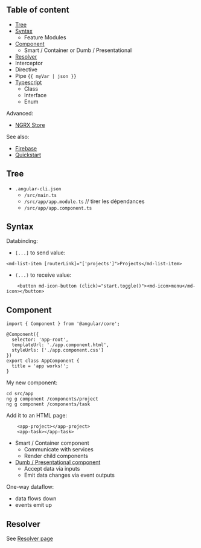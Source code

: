 ## Table of content

- [Tree](#tree)
- [Syntax](#syntax)
  - Feature Modules
- [Component](#component)
  - Smart / Container or Dumb / Presentational 
- [Resolver](#resolver)
- Interceptor
- Directive
- Pipe `{{ myVar | json }}`
- [Typescript](http://babel.codes/TypeScript/index)
  - Class
  - Interface
  - Enum

Advanced:

- [NGRX Store](ngrx-store.md)

See also:

- [Firebase](firebase.md)
- [Quickstart](quickstart.md)

## Tree

- `.angular-cli.json`
  - `/src/main.ts`
  - `/src/app/app.module.ts` // tirer les dépendances
  - `/src/app/app.component.ts`


## Syntax

Databinding:

- `[...]` to send value:

```
<md-list-item [routerLink]="['projects']">Projects</md-list-item>
```

- `(...)` to receive value:

```
    <button md-icon-button (click)="start.toggle()"><md-icon>menu</md-icon></button>
```


## Component

```
import { Component } from '@angular/core';

@Component({
  selector: 'app-root',
  templateUrl: './app.component.html',
  styleUrls: ['./app.component.css']
})
export class AppComponent {
  title = 'app works!';
}
```

My new component:

```
cd src/app
ng g component /components/project
ng g component /components/task
```

Add it to an HTML page:

```
    <app-project></app-project>
    <app-task></app-task>
```

* Smart / Container component
  * Communicate with services
  * Render child components
* [Dumb / Presentational component](presentational-component.md)
  * Accept data via inputs
  * Emit data changes via event outputs

One-way dataflow:
- data flows down
- events emit up


## Resolver

See [Resolver page](/resolver.md)
